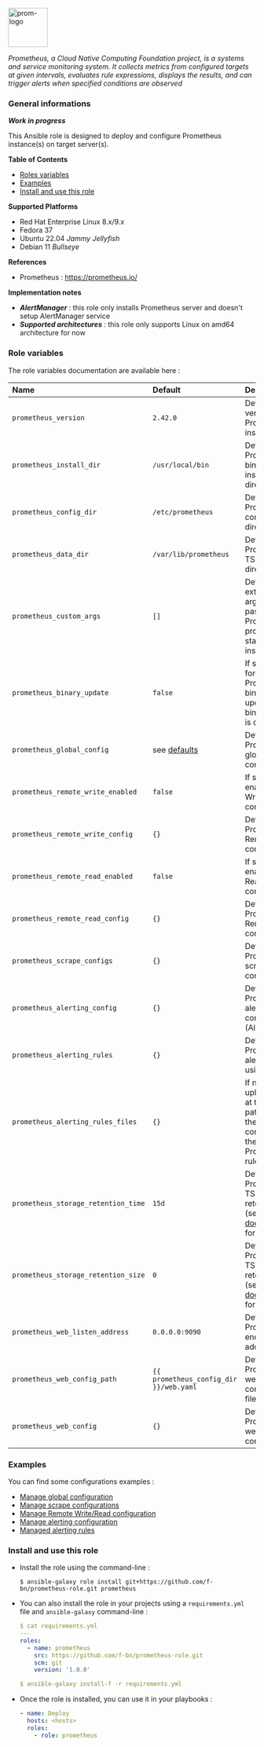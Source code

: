 <p><img src="https://cncf-branding.netlify.app/img/projects/prometheus/horizontal/color/prometheus-horizontal-color.svg" alt="prom-logo" title="prom" align="top" height=80 /></p>

*Prometheus, a Cloud Native Computing Foundation project, is a systems and service monitoring system. It collects metrics from configured targets at given intervals, evaluates rule expressions, displays the results, and can trigger alerts when specified conditions are observed*

### General informations

***Work in progress***

This Ansible role is designed to deploy and configure Prometheus instance(s) on target server(s).

**Table of Contents**

  - [Roles variables](#role-variables)
  - [Examples](#examples)
  - [Install and use this role](#install-and-use-this-role)

**Supported Platforms**

  - Red Hat Enterprise Linux 8.x/9.x
  - Fedora 37
  - Ubuntu 22.04 *Jammy Jellyfish*
  - Debian 11 *Bullseye*

**References**

  - Prometheus : https://prometheus.io/

**Implementation notes**

  - ***AlertManager*** : this role only installs Prometheus server and doesn't setup AlertManager service
  - ***Supported architectures*** : this role only supports Linux on amd64 architecture for now

### Role variables

The role variables documentation are available here :

| Name                              | Default                      | Description                                                      |
| :-------------------------------- | :--------------------------- | :--------------------------------------------------------------- |
| `prometheus_version`              | `2.42.0`                     | Defines the version of Prometheus to install                     |
| `prometheus_install_dir`          | `/usr/local/bin`             | Defines the Prometheus binaries installation directory           |
| `prometheus_config_dir`           | `/etc/prometheus`            | Defines the Prometheus configuration directory                   |
| `prometheus_data_dir`             | `/var/lib/prometheus`        | Defines the Prometheus TSDB data directory                       |
| `prometheus_custom_args`          | `[]`                         | Defines the extra arguments to pass to the Prometheus process when starting the instance |
| `prometheus_binary_update`        | `false`                      | If set to `true`, force the Prometheus binaries update (if binary version is different)  |
| `prometheus_global_config`        | see [defaults](defaults/main.yml)| Defines the Prometheus global configuration                  |
| `prometheus_remote_write_enabled` | `false`                      | If set to `true`, enable Remote Write configuration              |
| `prometheus_remote_write_config`  | `{}`                         | Defines the Prometheus Remote Write configuration                |
| `prometheus_remote_read_enabled`  | `false`                      | If set to `true`, enable Remote Read configuration               |
| `prometheus_remote_read_config`   | `{}`                         | Defines the Prometheus Remote Read configuration                 |
| `prometheus_scrape_configs`       | `{}`                         | Defines the Prometheus scrape configurations                     |
| `prometheus_alerting_config`      | `{}`                         | Defines the Prometheus alerting configuration (AlertManager)     |
| `prometheus_alerting_rules`       | `{}`                         | Defines the Prometheus alerting rules using 
| `prometheus_alerting_rules_files` | `{}`                         | If non-empty, upload the file at the given path(s) from the Ansible controller to the Prometheus rules directory |
| `prometheus_storage_retention_time`| `15d`                       | Defines the Prometheus TSDB metrics retention time (see official [documentation](https://prometheus.io/docs/prometheus/latest/storage/) for details |
| `prometheus_storage_retention_size`| `0`                         | Defines the Prometheus TSDB metrics retention size (see official [documentation](https://prometheus.io/docs/prometheus/latest/storage/) for details | 
| `prometheus_web_listen_address`   | `0.0.0.0:9090`               | Defines the Prometheus endpoint address                          |
| `prometheus_web_config_path`      | `{{ prometheus_config_dir }}/web.yaml` | Defines the Prometheus web endpoint configuration file path |
| `prometheus_web_config`           | `{}`                         | Defines the Prometheus web endpoint configuration                |

### Examples

You can find some configurations examples :

  - [Manage global configuration](docs/examples.md#manage-global-configuration)
  - [Manage scrape configurations](docs/examples.md#manage-scrape-configurations)
  - [Manage Remote Write/Read configuration](docs/examples.md#manage-remote-writeread-configuration)
  - [Manage alerting configuration](docs/examples.md#manage-alerting-configuration)
  - [Managed alerting rules](docs/examples.md#manage-alerting-rules)

### Install and use this role

* Install the role using the command-line :

  ```shell
  $ ansible-galaxy role install git+https://github.com/f-bn/prometheus-role.git prometheus
  ```

* You can also install the role in your projects using a `requirements.yml` file and `ansible-galaxy` command-line :

  ```YAML
  $ cat requirements.yml
  ---
  roles:
    - name: prometheus
      src: https://github.com/f-bn/prometheus-role.git
      scm: git
      version: '1.0.0'

  $ ansible-galaxy install-f -r requirements.yml
  ```

* Once the role is installed, you can use it in your playbooks :

  ```yaml
  - name: Deploy
    hosts: <hosts>
    roles:
      - role: prometheus
  ```
